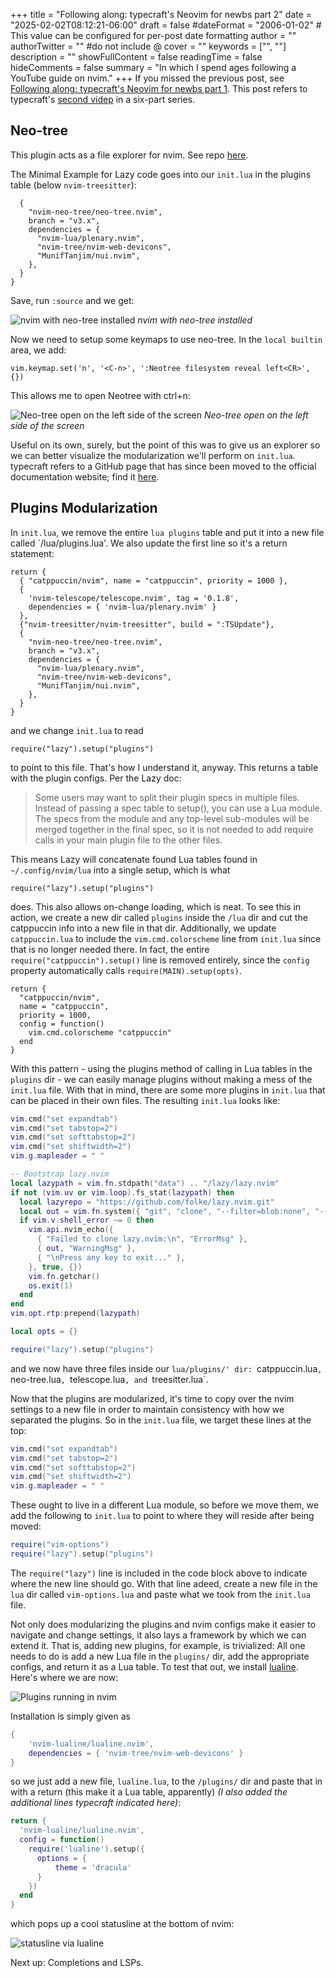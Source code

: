 +++
title = "Following along: typecraft's Neovim for newbs part 2"
date = "2025-02-02T08:12:21-06:00"
draft = false
#dateFormat = "2006-01-02" # This value can be configured for per-post date formatting
author = ""
authorTwitter = "" #do not include @
cover = ""
keywords = ["", ""]
description = ""
showFullContent = false
readingTime = false
hideComments = false
summary = "In which I spend ages following a YouTube guide on nvim."
+++
If you missed the previous post, see [Following along: typecraft's Neovim for newbs part 1](2025-2-2-nvim-newb-1.md). This post refers to typecraft's [second videp](https://www.youtube.com/watch?v=4zyZ3sw_ulc&list=PLsz00TDipIffreIaUNk64KxTIkQaGguqn&index=2) in a six-part series.

## Neo-tree

This plugin acts as a file explorer for nvim. See repo [here](https://github.com/nvim-neo-tree/neo-tree.nvim).

The Minimal Example for Lazy code goes into our `init.lua` in the plugins table (below `nvim-treesitter`):

```
  {
    "nvim-neo-tree/neo-tree.nvim",
    branch = "v3.x",
    dependencies = {
      "nvim-lua/plenary.nvim",
      "nvim-tree/nvim-web-devicons",
      "MunifTanjim/nui.nvim",
    },
  }
}
```

Save, run `:source` and we get:

![nvim with neo-tree installed](/img/2025-02-02_with-neo-tree.png)
*nvim with neo-tree installed*

Now we need to setup some keymaps to use neo-tree. In the `local builtin` area, we add:

`vim.keymap.set('n', '<C-n>', ':Neotree filesystem reveal left<CR>', {})`

This allows me to open Neotree with ctrl+n:

![Neo-tree open on the left side of the screen](/img/2025-02-02_neo-tree-working.png)
*Neo-tree open on the left side of the screen*

Useful on its own, surely, but the point of this was to give us an explorer so we can better visualize the modularization we'll perform on `init.lua`. typecraft refers to a GitHub page that has since been moved to the official documentation website; find it [here](https://lazy.folke.io/usage/structuring).

## Plugins Modularization

In `init.lua`, we remove the entire `lua plugins` table and put it into a new file called `/lua/plugins.lua'. We also update the first line so it's a return statement:

```
return {
  { "catppuccin/nvim", name = "catppuccin", priority = 1000 },
  {
    'nvim-telescope/telescope.nvim', tag = '0.1.8',
    dependencies = { 'nvim-lua/plenary.nvim' }
  },
  {"nvim-treesitter/nvim-treesitter", build = ":TSUpdate"},
  {
    "nvim-neo-tree/neo-tree.nvim",
    branch = "v3.x",
    dependencies = {
      "nvim-lua/plenary.nvim",
      "nvim-tree/nvim-web-devicons",
      "MunifTanjim/nui.nvim",
    },
  }
}
```

and we change `init.lua` to read

`require("lazy").setup("plugins")`

to point to this file. That's how I understand it, anyway. This returns a table with the plugin configs. Per the Lazy doc:

> Some users may want to split their plugin specs in multiple files. Instead of passing a spec table to setup(), you can use a Lua module. The specs from the module and any top-level sub-modules will be merged together in the final spec, so it is not needed to add require calls in your main plugin file to the other files.

This means Lazy will concatenate found Lua tables found in `~/.config/nvim/lua` into a single setup, which is what

`require("lazy").setup("plugins")`

does. This also allows on-change loading, which is neat. To see this in action, we create a new dir called `plugins` inside the `/lua` dir and cut the catppuccin info into a new file in that dir. Additionally, we update `catppuccin.lua` to include the `vim.cmd.colorscheme` line from `init.lua` since that is no longer needed there. In fact, the entire `require("catppuccin").setup()` line is removed entirely, since the `config` property automatically calls `require(MAIN).setup(opts)`. 

```
return {
  "catppuccin/nvim",
  name = "catppuccin",
  priority = 1000,
  config = function()
    vim.cmd.colorscheme "catppuccin"
  end
}
```

With this pattern - using the plugins method of calling in Lua tables in the `plugins` dir - we can easily manage plugins without making a mess of the `init.lua` file. With that in mind, there are some more plugins in `init.lua` that can be placed in their own files. The resulting `init.lua` looks like:

```lua
vim.cmd("set expandtab")
vim.cmd("set tabstop=2")
vim.cmd("set softtabstop=2")
vim.cmd("set shiftwidth=2")
vim.g.mapleader = " "

-- Bootstrap lazy.nvim
local lazypath = vim.fn.stdpath("data") .. "/lazy/lazy.nvim"
if not (vim.uv or vim.loop).fs_stat(lazypath) then
  local lazyrepo = "https://github.com/folke/lazy.nvim.git"
  local out = vim.fn.system({ "git", "clone", "--filter=blob:none", "--branch=stable", lazyrepo, lazypath })
  if vim.v.shell_error ~= 0 then
    vim.api.nvim_echo({
      { "Failed to clone lazy.nvim:\n", "ErrorMsg" },
      { out, "WarningMsg" },
      { "\nPress any key to exit..." },
    }, true, {})
    vim.fn.getchar()
    os.exit(1)
  end
end
vim.opt.rtp:prepend(lazypath)

local opts = {}

require("lazy").setup("plugins")
```

and we now have three files inside our `lua/plugins/' dir: `catppuccin.lua`, `neo-tree.lua`, `telescope.lua`, and `treesitter.lua`.

Now that the plugins are modularized, it's time to copy over the nvim settings to a new file in order to maintain consistency with how we separated the plugins. So in the `init.lua` file, we target these lines at the top:

```lua
vim.cmd("set expandtab")
vim.cmd("set tabstop=2")
vim.cmd("set softtabstop=2")
vim.cmd("set shiftwidth=2")
vim.g.mapleader = " "
```

These ought to live in a different Lua module, so before we move them, we add the following to `init.lua` to point to where they will reside after being moved:

```lua
require("vim-options")
require("lazy").setup("plugins")
```

The `require("lazy")` line is included in the code block above to indicate where the new line should go. With that line adeed, create a new file in the `lua` dir called `vim-options.lua` and paste what we took from the `init.lua` file.

Not only does modularizing the plugins and nvim configs make it easier to navigate and change settings, it also lays a framework by which we can extend it. That is, adding new plugins, for example, is trivialized: All one needs to do is add a new Lua file in the `plugins/` dir, add the appropriate configs, and return it as a Lua table. To test that out, we install [lualine](https://github.com/nvim-lualine/lualine.nvim). Here's where we are now:

![Plugins running in nvim](/img/2025-02-12_nvim_with_pt2_plugins.png)

Installation is simply given as

```lua
{
    'nvim-lualine/lualine.nvim',
    dependencies = { 'nvim-tree/nvim-web-devicons' }
}
```

so we just add a new file, `lualine.lua`, to the `/plugins/` dir and paste that in with a return (this make it a Lua table, apparently) *(I also added the additional lines typecraft indicated here)*:

```lua
return {
  'nvim-lualine/lualine.nvim',
  config = function()
    require('lualine').setup({
      options = {
          theme = 'dracula'
      }
    })
  end
}
```

which pops up a cool statusline at the bottom of nvim:

![statusline via lualine](/img/2025-02-12_nvim_statusline.png)

Next up: Completions and LSPs.
